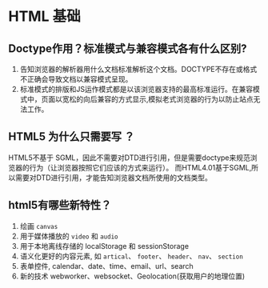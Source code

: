 # HTML 基础

## Doctype作用？标准模式与兼容模式各有什么区别?
1. 告知浏览器的解析器用什么文档标准解析这个文档。DOCTYPE不存在或格式不正确会导致文档以兼容模式呈现。
2. 标准模式的排版和JS运作模式都是以该浏览器支持的最高标准运行。在兼容模式中，页面以宽松的向后兼容的方式显示,模拟老式浏览器的行为以防止站点无法工作。


## HTML5 为什么只需要写<!DOCTYPE html> ？
HTML5不基于 SGML，因此不需要对DTD进行引用，但是需要doctype来规范浏览器的行为（让浏览器按照它们应该的方式来运行）。
而HTML4.01基于SGML,所以需要对DTD进行引用，才能告知浏览器文档所使用的文档类型。

## html5有哪些新特性？
1. 绘画 `canvas`
2. 用于媒体播放的 `video` 和 `audio` 
3. 用于本地离线存储的 localStorage 和 sessionStorage
4. 语义化更好的内容元素, 如 `artical`、 `footer`、 `header`、 `nav`、 `section`
5. 表单控件, calendar、date、time、email、url、search
6. 新的技术 webworker、websocket、Geolocation(获取用户的地理位置)


